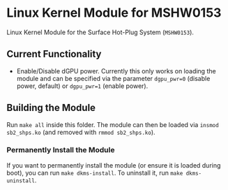# Linux Kernel Module for MSHW0153

Linux Kernel Module for the Surface Hot-Plug System (`MSHW0153`).

## Current Functionality

- Enable/Disable dGPU power.
  Currently this only works on loading the module and can be specified via the parameter `dgpu_pwr=0` (disable power, default) or `dgpu_pwr=1` (enable power).

## Building the Module

Run `make all` inside this folder.
The module can then be loaded via `insmod sb2_shps.ko` (and removed with `rmmod sb2_shps.ko`).

### Permanently Install the Module

If you want to permanently install the module (or ensure it is loaded during boot), you can run `make dkms-install`.
To uninstall it, run `make dkms-uninstall`.
